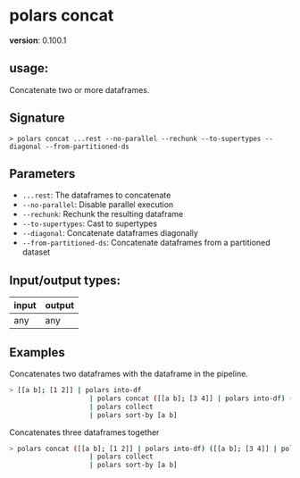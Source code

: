 # polars concat

**version**: 0.100.1

## **usage**:

Concatenate two or more dataframes.

## Signature

`> polars concat ...rest --no-parallel --rechunk --to-supertypes --diagonal --from-partitioned-ds`

## Parameters

- `...rest`: The dataframes to concatenate
- `--no-parallel`: Disable parallel execution
- `--rechunk`: Rechunk the resulting dataframe
- `--to-supertypes`: Cast to supertypes
- `--diagonal`: Concatenate dataframes diagonally
- `--from-partitioned-ds`: Concatenate dataframes from a partitioned dataset

## Input/output types:

| input | output |
| ----- | ------ |
| any   | any    |

## Examples

Concatenates two dataframes with the dataframe in the pipeline.

```bash
> [[a b]; [1 2]] | polars into-df
                    | polars concat ([[a b]; [3 4]] | polars into-df) ([[a b]; [5 6]] | polars into-df)
                    | polars collect
                    | polars sort-by [a b]
```

Concatenates three dataframes together

```bash
> polars concat ([[a b]; [1 2]] | polars into-df) ([[a b]; [3 4]] | polars into-df) ([[a b]; [5 6]] | polars into-df)
                    | polars collect
                    | polars sort-by [a b]
```
